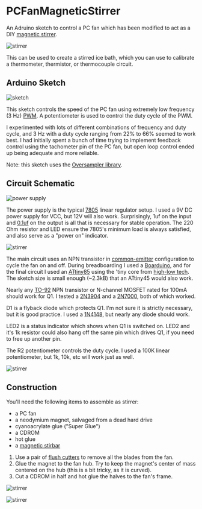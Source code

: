 PCFanMagneticStirrer
====================

An Adruino sketch to control a PC fan which has been modified to act as a DIY [magnetic stirrer](http://en.wikipedia.org/wiki/Magnetic_stirrer).


![stirrer](http://i.imgur.com/y3wdtbe.jpg "")


This can be used to create a stirred ice bath, which you can use to calibrate a thermometer, thermistor, or thermocouple circuit.


Arduino Sketch
--------------


![sketch](http://i.imgur.com/x4oJcz8.png "")

This sketch controls the speed of the PC fan using extremely low frequency (3 Hz) [PWM](http://en.wikipedia.org/wiki/Pulse-width_modulation).  A potentiometer is used to control the duty cycle of the PWM.

I experimented with lots of different combinations of frequency and duty cycle, and 3 Hz with a duty cycle ranging from 22% to 66% seemed to work best.  I had initially spent a bunch of time trying to implement feedback control using the tachometer pin of the PC fan, but open loop control ended up being adequate and more reliable.

Note: this sketch uses the [Oversampler library](https://github.com/cellularmitosis/Oversampler).


Circuit Schematic
-----------------


![power supply](http://i.imgur.com/gUMD7M1.png "")

The power supply is the typical [7805](https://www.sparkfun.com/products/107) linear regulator setup.  I used a 9V DC power supply for VCC, but 12V will also work.  Surprisingly, 1uf on the input and [0.1uf](https://www.sparkfun.com/products/8375) on the output is all that is necessary for stable operation.  The 220 Ohm resistor and LED ensure the 7805's minimum load is always satisfied, and also serve as a "power on" indicator.


![stirrer](http://i.imgur.com/Sf7x89c.png "")

The main circuit uses an NPN transistor in [common-emitter](http://en.wikipedia.org/wiki/Common_emitter) configuration to cycle the fan on and off.  During breadboarding I used a [Boarduino](http://learn.adafruit.com/boarduino-kits), and for the final circuit I used an [ATtiny85](https://www.sparkfun.com/products/9378) using the 'tiny core from [high-low tech](http://hlt.media.mit.edu/?p=1695).  The sketch size is small enough (~2.3kB) that an ATtiny45 would also work.

Nearly any [TO-92](http://en.wikipedia.org/wiki/TO-92) NPN transistor or N-channel MOSFET rated for 100mA should work for Q1.  I tested a [2N3904](https://www.sparkfun.com/products/521) and a [2N7000](http://en.wikipedia.org/wiki/2N7000), both of which worked.

D1 is a flyback diode which protects Q1.  I'm not sure it is strictly necessary, but it is good practice.  I used a [1N4148](https://www.sparkfun.com/products/8588), but nearly any diode should work.

LED2 is a status indicator which shows when Q1 is switched on.  LED2 and it's 1k resistor could also hang off the same pin which drives Q1, if you need to free up another pin.

The R2 potentiometer controls the duty cycle.  I used a 100K linear potentiometer, but 1k, 10k, etc will work just as well.


![stirrer](http://i.imgur.com/CapEhXM.jpg "")


Construction
------------


You'll need the following items to assemble as stirrer:

* a PC fan
* a neodymium magnet, salvaged from a dead hard drive
* cyanoacrylate glue ("Super Glue")
* a CDROM
* hot glue
* a [magnetic stirbar](http://search.ebay.com/magnetic-stirbar)

1. Use a pair of [flush cutters](http://www.adafruit.com/products/152) to remove all the blades from the fan.
2. Glue the magnet to the fan hub.  Try to keep the magnet's center of mass centered on the hub (this is a bit tricky, as it is curved).
3. Cut a CDROM in half and hot glue the halves to the fan's frame.

![stirrer](http://i.imgur.com/MdIMcJc.jpg "")

![stirrer](http://i.imgur.com/K7bxyD6.jpg "")
